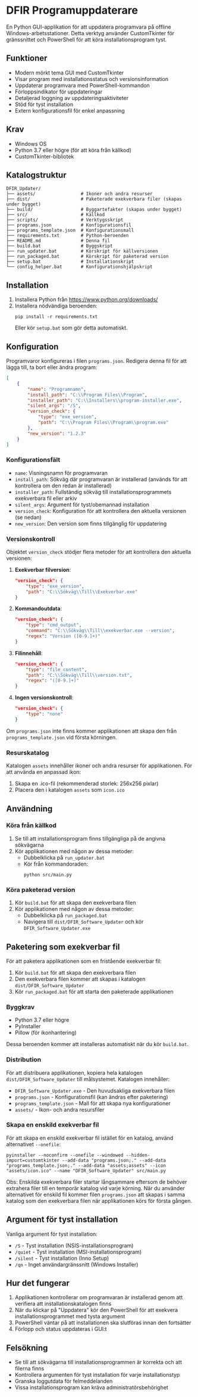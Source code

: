 # DFIR Programuppdaterare

En Python GUI-applikation för att uppdatera programvara på offline Windows-arbetsstationer. Detta verktyg använder CustomTkinter för gränssnittet och PowerShell för att köra installationsprogram tyst.

## Funktioner

- Modern mörkt tema GUI med CustomTkinter
- Visar program med installationsstatus och versionsinformation
- Uppdaterar programvara med PowerShell-kommandon
- Förloppsindikator för uppdateringar
- Detaljerad loggning av uppdateringsaktiviteter
- Stöd för tyst installation
- Extern konfigurationsfil för enkel anpassning

## Krav

- Windows OS
- Python 3.7 eller högre (för att köra från källkod)
- CustomTkinter-bibliotek

## Katalogstruktur

```
DFIR_Updater/
├── assets/                 # Ikoner och andra resurser
├── dist/                   # Paketerade exekverbara filer (skapas under bygget)
├── build/                  # Byggartefakter (skapas under bygget)
├── src/                    # Källkod
├── scripts/                # Verktygsskript
├── programs.json           # Konfigurationsfil
├── programs_template.json  # Konfigurationsmall
├── requirements.txt        # Python-beroenden
├── README.md               # Denna fil
├── build.bat               # Byggskript
├── run_updater.bat         # Körskript för källversionen
├── run_packaged.bat        # Körskript för paketerad version
├── setup.bat               # Installationskript
└── config_helper.bat       # Konfigurationshjälpskript
```

## Installation

1. Installera Python från https://www.python.org/downloads/
2. Installera nödvändiga beroenden:
   ```
   pip install -r requirements.txt
   ```
   Eller kör `setup.bat` som gör detta automatiskt.

## Konfiguration

Programvaror konfigureras i filen `programs.json`. Redigera denna fil för att lägga till, ta bort eller ändra program:

```json
[
    {
        "name": "Programnamn",
        "install_path": "C:\\Program Files\\Program",
        "installer_path": "C:\\Installers\\program-installer.exe",
        "silent_args": "/S",
        "version_check": {
            "type": "exe_version",
            "path": "C:\\Program Files\\Program\\program.exe"
        },
        "new_version": "1.2.3"
    }
]
```

### Konfigurationsfält
- `name`: Visningsnamn för programvaran
- `install_path`: Sökväg där programvaran är installerad (används för att kontrollera om den redan är installerad)
- `installer_path`: Fullständig sökväg till installationsprogrammets exekverbara fil eller arkiv
- `silent_args`: Argument för tyst/obemannad installation
- `version_check`: Konfiguration för att kontrollera den aktuella versionen (se nedan)
- `new_version`: Den version som finns tillgänglig för uppdatering

### Versionskontroll
Objektet `version_check` stödjer flera metoder för att kontrollera den aktuella versionen:

1. **Exekverbar filversion**:
   ```json
   "version_check": {
       "type": "exe_version",
       "path": "C:\\Sökväg\\Till\\Exekverbar.exe"
   }
   ```

2. **Kommandoutdata**:
   ```json
   "version_check": {
       "type": "cmd_output",
       "command": "C:\\Sökväg\\Till\\exekverbar.exe --version",
       "regex": "Version ([0-9.]+)"
   }
   ```

3. **Filinnehåll**:
   ```json
   "version_check": {
       "type": "file_content",
       "path": "C:\\Sökväg\\Till\\version.txt",
       "regex": "([0-9.]+)"
   }
   ```

4. **Ingen versionskontroll**:
   ```json
   "version_check": {
       "type": "none"
   }
   ```

Om `programs.json` inte finns kommer applikationen att skapa den från `programs_template.json` vid första körningen.

### Resurskatalog

Katalogen `assets` innehåller ikoner och andra resurser för applikationen. För att använda en anpassad ikon:
1. Skapa en .ico-fil (rekommenderad storlek: 256x256 pixlar)
2. Placera den i katalogen `assets` som `icon.ico`

## Användning

### Köra från källkod

1. Se till att installationsprogram finns tillgängliga på de angivna sökvägarna
2. Kör applikationen med någon av dessa metoder:
   - Dubbelklicka på `run_updater.bat`
   - Kör från kommandoraden:
     ```
     python src/main.py
     ```

### Köra paketerad version

1. Kör `build.bat` för att skapa den exekverbara filen
2. Kör applikationen med någon av dessa metoder:
   - Dubbelklicka på `run_packaged.bat`
   - Navigera till `dist/DFIR_Software_Updater` och kör `DFIR_Software_Updater.exe`

## Paketering som exekverbar fil

För att paketera applikationen som en fristående exekverbar fil:

1. Kör `build.bat` för att skapa den exekverbara filen
2. Den exekverbara filen kommer att skapas i katalogen `dist/DFIR_Software_Updater`
3. Kör `run_packaged.bat` för att starta den paketerade applikationen

### Byggkrav

- Python 3.7 eller högre
- PyInstaller
- Pillow (för ikonhantering)

Dessa beroenden kommer att installeras automatiskt när du kör `build.bat`.

### Distribution

För att distribuera applikationen, kopiera hela katalogen `dist/DFIR_Software_Updater` till målsystemet. Katalogen innehåller:
- `DFIR_Software_Updater.exe` - Den huvudsakliga exekverbara filen
- `programs.json` - Konfigurationsfil (kan ändras efter paketering)
- `programs_template.json` - Mall för att skapa nya konfigurationer
- `assets/` - Ikon- och andra resursfiler

### Skapa en enskild exekverbar fil

För att skapa en enskild exekverbar fil istället för en katalog, använd alternativet `--onefile`:
```
pyinstaller --noconfirm --onefile --windowed --hidden-import=customtkinter --add-data "programs.json;." --add-data "programs_template.json;." --add-data "assets;assets" --icon "assets/icon.ico" --name "DFIR_Software_Updater" src/main.py
```

Obs: Enskilda exekverbara filer startar långsammare eftersom de behöver extrahera filer till en temporär katalog vid varje körning. När du använder alternativet för enskild fil kommer filen `programs.json` att skapas i samma katalog som den exekverbara filen när applikationen körs för första gången.

## Argument för tyst installation

Vanliga argument för tyst installation:
- `/S` - Tyst installation (NSIS-installationsprogram)
- `/quiet` - Tyst installation (MSI-installationsprogram)
- `/silent` - Tyst installation (Inno Setup)
- `/qn` - Inget användargränssnitt (Windows Installer)

## Hur det fungerar

1. Applikationen kontrollerar om programvaran är installerad genom att verifiera att installationskatalogen finns
2. När du klickar på "Uppdatera" kör den PowerShell för att exekvera installationsprogrammet med tysta argument
3. PowerShell väntar på att installationen ska slutföras innan den fortsätter
4. Förlopp och status uppdateras i GUI:t

## Felsökning

- Se till att sökvägarna till installationsprogrammen är korrekta och att filerna finns
- Kontrollera argumenten för tyst installation för varje installationstyp
- Granska loggutdata för felmeddelanden
- Vissa installationsprogram kan kräva administratörsbehörighet